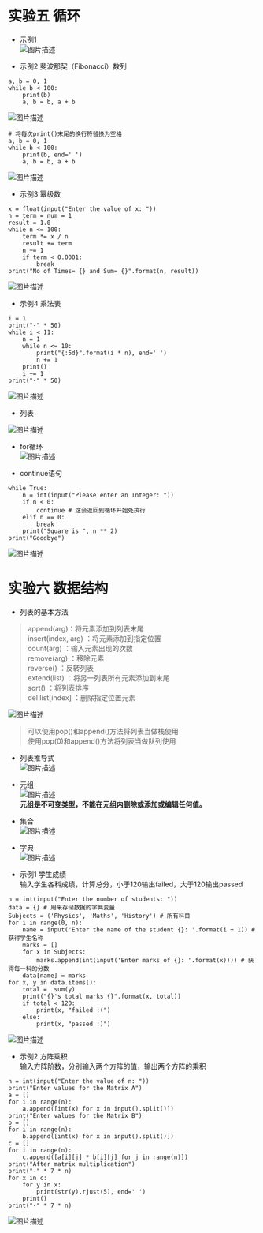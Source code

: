 # 实验五 循环  
* 示例1  
![图片描述](https://dn-simplecloud.shiyanlou.com/courses/uid1079828-20190607-1559913812892)

* 示例2  斐波那契（Fibonacci）数列

```
a, b = 0, 1
while b < 100:
    print(b)
    a, b = b, a + b
```
![图片描述](https://dn-simplecloud.shiyanlou.com/courses/uid1079828-20190607-1559913977132)  

```
# 将每次print()末尾的换行符替换为空格
a, b = 0, 1
while b < 100:
    print(b, end=' ')
    a, b = b, a + b
```
![图片描述](https://dn-simplecloud.shiyanlou.com/courses/uid1079828-20190607-1559914200746)  

* 示例3 幂级数  

```
x = float(input("Enter the value of x: "))
n = term = num = 1
result = 1.0
while n <= 100:
    term *= x / n
    result += term
    n += 1
    if term < 0.0001:
        break
print("No of Times= {} and Sum= {}".format(n, result))
```

![图片描述](https://dn-simplecloud.shiyanlou.com/courses/uid1079828-20190607-1559914448049)

* 示例4 乘法表

```
i = 1
print("-" * 50)
while i < 11:
    n = 1
    while n <= 10:
        print("{:5d}".format(i * n), end=' ')
        n += 1
    print()
    i += 1
print("-" * 50)
```
![图片描述](https://dn-simplecloud.shiyanlou.com/courses/uid1079828-20190607-1559914794359)

* 列表  

![图片描述](https://dn-simplecloud.shiyanlou.com/courses/uid1079828-20190607-1559915105840)

* for循环  
![图片描述](https://dn-simplecloud.shiyanlou.com/courses/uid1079828-20190607-1559915371996)  

* continue语句  

```
while True:
    n = int(input("Please enter an Integer: "))
    if n < 0:
        continue # 这会返回到循环开始处执行
    elif n == 0:
        break
    print("Square is ", n ** 2)
print("Goodbye")
```
![图片描述](https://dn-simplecloud.shiyanlou.com/courses/uid1079828-20190607-1559915610319)

# 实验六 数据结构

* 列表的基本方法  
> append(arg)：将元素添加到列表末尾  
    insert(index, arg) ：将元素添加到指定位置  
    count(arg) ：输入元素出现的次数  
    remove(arg) ：移除元素  
    reverse() ：反转列表  
    extend(list) ：将另一列表所有元素添加到末尾  
    sort() ：将列表排序  
    del list[index] ：删除指定位置元素  

![图片描述](https://dn-simplecloud.shiyanlou.com/courses/uid1079828-20190608-1559925700372)  

> 可以使用pop()和append()方法将列表当做栈使用  
    使用pop(0)和append()方法将列表当做队列使用  

* 列表推导式  
![图片描述](https://dn-simplecloud.shiyanlou.com/courses/uid1079828-20190608-1559926171380)  

* 元组  
![图片描述](https://dn-simplecloud.shiyanlou.com/courses/uid1079828-20190608-1559926422406)  
 **元组是不可变类型，不能在元组内删除或添加或编辑任何值。**  
 
* 集合  
![图片描述](https://dn-simplecloud.shiyanlou.com/courses/uid1079828-20190608-1559926780818)  

* 字典  
![图片描述](https://dn-simplecloud.shiyanlou.com/courses/uid1079828-20190608-1559927318165)  

* 示例1  学生成绩  
输入学生各科成绩，计算总分，小于120输出failed，大于120输出passed 

```
n = int(input("Enter the number of students: "))
data = {} # 用来存储数据的字典变量
Subjects = ('Physics', 'Maths', 'History') # 所有科目
for i in range(0, n):
    name = input('Enter the name of the student {}: '.format(i + 1)) # 获得学生名称
    marks = []
    for x in Subjects:
        marks.append(int(input('Enter marks of {}: '.format(x)))) # 获得每一科的分数
    data[name] = marks
for x, y in data.items():
    total =  sum(y)
    print("{}'s total marks {}".format(x, total))
    if total < 120:
        print(x, "failed :(")
    else:
        print(x, "passed :)")
```
![图片描述](https://dn-simplecloud.shiyanlou.com/courses/uid1079828-20190608-1559927729515)  

* 示例2  方阵乘积  
输入方阵阶数，分别输入两个方阵的值，输出两个方阵的乘积
```
n = int(input("Enter the value of n: "))
print("Enter values for the Matrix A")
a = []
for i in range(n):
    a.append([int(x) for x in input().split()])
print("Enter values for the Matrix B")
b = []
for i in range(n):
    b.append([int(x) for x in input().split()])
c = []
for i in range(n):
    c.append([a[i][j] * b[i][j] for j in range(n)])
print("After matrix multiplication")
print("-" * 7 * n)
for x in c:
    for y in x:
        print(str(y).rjust(5), end=' ')
    print()
print("-" * 7 * n)
```
![图片描述](https://dn-simplecloud.shiyanlou.com/courses/uid1079828-20190608-1559928200451)

